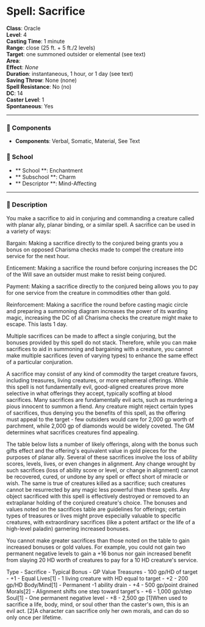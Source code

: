 
# Spell: Sacrifice
**Class**: Oracle  
**Level**: 4  
**Casting Time**: 1 minute  
**Range**: close (25 ft. + 5 ft./2 levels)  
**Target**: one summoned outsider or elemental (see text)  
**Area**:   
**Effect**: _None_  
**Duration**: instantaneous, 1 hour, or 1 day (see text)  
**Saving Throw**: None (none)  
**Spell Resistance**: No (no)  
**DC**: 14  
**Caster Level**: 1  
**Spontaneous**: Yes

---

### 🔮 Components
- **Components**: Verbal, Somatic, Material, See Text

### 🏫 School
- ** School **: Enchantment
- ** Subschool **: Charm
- ** Descriptor **: Mind-Affecting
---

### 📜 Description
You make a sacrifice to aid in conjuring and commanding a creature called with planar ally, planar binding, or a similar spell. A sacrifice can be used in a variety of ways:

Bargain: Making a sacrifice directly to the conjured being grants you a bonus on opposed Charisma checks made to compel the creature into service for the next hour.

Enticement: Making a sacrifice the round before conjuring increases the DC of the Will save an outsider must make to resist being conjured.

Payment: Making a sacrifice directly to the conjured being allows you to pay for one service from the creature in commodities other than gold.

Reinforcement: Making a sacrifice the round before casting magic circle and preparing a summoning diagram increases the power of its warding magic, increasing the DC of all Charisma checks the creature might make to escape. This lasts 1 day.

Multiple sacrifices can be made to affect a single conjuring, but the bonuses provided by this spell do not stack. Therefore, while you can make sacrifices to aid in summoning and bargaining with a creature, you cannot make multiple sacrifices (even of varying types) to enhance the same effect of a particular conjuration.

A sacrifice may consist of any kind of commodity the target creature favors, including treasures, living creatures, or more ephemeral offerings. While this spell is not fundamentally evil, good-aligned creatures prove more selective in what offerings they accept, typically scoffing at blood sacrifices. Many sacrifices are fundamentally evil acts, such as murdering a pious innocent to summon a fiend. Any creature might reject certain types of sacrifices, thus denying you the benefits of this spell, as the offering must appeal to the target - few outsiders would care for 2,000 gp worth of parchment, while 2,000 gp of diamonds would be widely coveted. The GM determines what sacrifices creatures find appealing.

The table below lists a number of likely offerings, along with the bonus such gifts effect and the offering's equivalent value in gold pieces for the purposes of planar ally. Several of these sacrifices involve the loss of ability scores, levels, lives, or even changes in alignment. Any change wrought by such sacrifices (loss of ability score or level, or change in alignment) cannot be recovered, cured, or undone by any spell or effect short of miracle or wish. The same is true of creatures killed as a sacrifice; such creatures cannot be resurrected by any magic less powerful than these spells. Any object sacrificed with this spell is effectively destroyed or removed to an extraplanar holding of the conjured creature's choice. The bonuses and values noted on the sacrifices table are guidelines for offerings; certain types of treasures or lives might prove especially valuable to specific creatures, with extraordinary sacrifices (like a potent artifact or the life of a high-level paladin) garnering increased bonuses.

You cannot make greater sacrifices than those noted on the table to gain increased bonuses or gold values. For example, you could not gain two permanent negative levels to gain a +16 bonus nor gain increased benefit from slaying 20 HD worth of creatures to pay for a 10 HD creature's service.

Type - Sacrifice - Typical Bonus - GP Value
Treasures - 100 gp/HD of target - +1 - Equal
Lives[1] - 1 living creature with HD equal to target - +2 - 200 gp/HD
Body/Mind[1] - Permanent -1 ability drain - +4 - 500 gp/point drained
Morals[2] - Alignment shifts one step toward target's - +6 - 1,000 gp/step
Soul[1] - One permanent negative level - +8 - 2,500 gp
[1]When used to sacrifice a life, body, mind, or soul other than the caster's own, this is an evil act.
[2]A character can sacrifice only her own morals, and can do so only once per lifetime.
